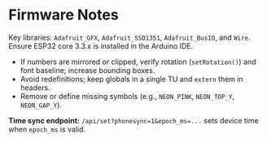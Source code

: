 # Firmware Notes

Key libraries: `Adafruit_GFX`, `Adafruit_SSD1351`, `Adafruit_BusIO`, and `Wire`. Ensure ESP32 core 3.3.x is installed in the Arduino IDE.

- If numbers are mirrored or clipped, verify rotation (`setRotation()`) and font baseline; increase bounding boxes.
- Avoid redefinitions; keep globals in a single TU and `extern` them in headers.
- Remove or define missing symbols (e.g., `NEON_PINK`, `NEON_TOP_Y`, `NEON_GAP_Y`).

**Time sync endpoint:** `/api/set?phonesync=1&epoch_ms=...` sets device time when `epoch_ms` is valid.
